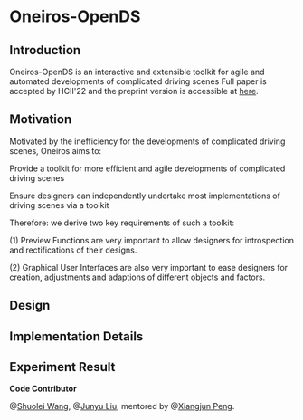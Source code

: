 # Oneiros-OpenDS
## Introduction
Oneiros-OpenDS is an interactive and extensible toolkit for agile and automated developments of complicated driving scenes
Full paper is accepted by HCII'22 and the preprint version is accessible at [here](https://www.researchgate.net/publication/358532511_Oneiros-OpenDS_An_Interactive_and_Extensible_Toolkit_for_Agile_and_Automated_Developments_of_Complicated_Driving_Scenes?_sg%5B0%5D=jciXj7UMWwmQv6H2sHBDxYGwuLdFPStFizK5yxhoDvzoO25UCzW4DnfchaMZK_1VulvMYK4guJ71lgDJrOi7CKJ40bIMOEOPRCdsMgyL.Bk32OxJ0H-Hol4C3kaM6ExA9Y-5OcdXi7q6rlC1FaWRcsqOaUny_zQMu9Hssn_znkx5nrWuou7Zun7DcB7P0kg).
## Motivation
Motivated by the inefficiency for the developments of complicated driving scenes, Oneiros aims to:

Provide a toolkit for more efficient and agile developments of complicated driving scenes

Ensure designers can independently undertake most implementations of driving scenes via a toolkit

Therefore: we derive two key requirements of such a toolkit: 

(1) Preview Functions are very important to allow designers for introspection and rectifications of their designs.

(2) Graphical User Interfaces are also very important to ease designers for creation, adjustments and adaptions of different objects and factors.

## Design


## Implementation Details



## Experiment Result




**Code Contributor**

@[Shuolei Wang](https://github.com/ShuoleiWang), @[Junyu Liu](https://github.com/Junyu-Liu-Nate), mentored by @[Xiangjun Peng](https://github.com/Shiangjun).
